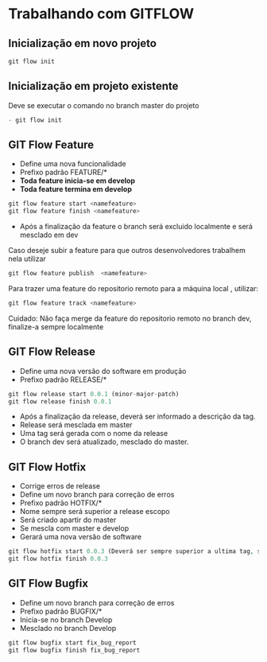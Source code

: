 # Trabalhando com GITFLOW
## Inicialização em novo projeto
```php
git flow init
```

## Inicialização em projeto existente
Deve se executar o comando no branch master do projeto
```php
- git flow init
```
## GIT Flow Feature
- Define uma nova funcionalidade
- Prefixo padrão FEATURE/*
- **Toda feature inicia-se em develop**
- **Toda feature termina em develop**

```php
git flow feature start <namefeature>
git flow feature finish <namefeature>
```
- Após a finalização da feature o branch será excluido localmente e será mesclado em dev

Caso deseje subir a feature para que outros desenvolvedores trabalhem nela utilizar

```php
git flow feature publish  <namefeature>
```
Para trazer uma feature do repositorio remoto para a máquina local , utilizar: 

```php
git flow feature track <namefeature>
```
Cuidado: Não faça merge da feature do repositorio remoto no branch dev, finalize-a sempre localmente

## GIT Flow Release
- Define uma nova versão do software em produção
- Prefixo padrão RELEASE/*


```php
git flow release start 0.0.1 (minor-major-patch)
git flow release finish 0.0.1
```
- Após a finalização da release, deverá ser informado a descrição da tag.
- Release será mesclada em master
- Uma tag será gerada com o nome da release
- O branch dev será atualizado, mesclado do master.

## GIT Flow Hotfix
- Corrige erros de release
- Define um novo branch para correção de erros
- Prefixo padrão HOTFIX/*
- Nome sempre será superior a release escopo
- Será criado apartir do master
- Se mescla com master e develop
- Gerará uma nova versão de software

```php
git flow hotfix start 0.0.3 (Deverá ser sempre superior a ultima tag, suponha que a ultima tag tenha sido 0.0.2, respeitar a semantica de versionamento)
git flow hotfix finish 0.0.3
```
## GIT Flow Bugfix
- Define um novo branch para correção de erros
- Prefixo padrão BUGFIX/*
- Inicia-se no branch Develop
- Mesclado no branch Develop

```php
git flow bugfix start fix_bug_report 
git flow bugfix finish fix_bug_report
```
